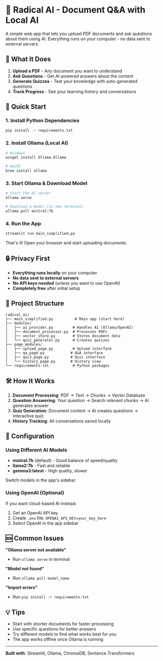 # 🤖 Radical AI - Document Q&A with Local AI

A simple web app that lets you upload PDF documents and ask questions about them using AI. Everything runs on your computer - no data sent to external servers.

## 🎯 What It Does

1. **Upload a PDF** - Any document you want to understand
2. **Ask Questions** - Get AI-powered answers about the content
3. **Generate Quizzes** - Test your knowledge with auto-generated questions
4. **Track Progress** - See your learning history and conversations

## 🚀 Quick Start

### 1. Install Python Dependencies
```bash
pip install -r requirements.txt
```

### 2. Install Ollama (Local AI)
```bash
# Windows
winget install Ollama.Ollama

# macOS
brew install ollama
```

### 3. Start Ollama & Download Model
```bash
# Start the AI server
ollama serve

# Download a model (in new terminal)
ollama pull mistral:7b
```

### 4. Run the App
```bash
streamlit run main_simplified.py
```

That's it! Open your browser and start uploading documents.

## 🔒 Privacy First

- **Everything runs locally** on your computer
- **No data sent to external servers**
- **No API keys needed** (unless you want to use OpenAI)
- **Completely free** after initial setup

## 📁 Project Structure

```
radical_ai/
├── main_simplified.py          # Main app (start here)
├── modules/
│   ├── ai_provider.py         # Handles AI (Ollama/OpenAI)
│   ├── document_processor.py  # Processes PDFs
│   ├── vector_store.py        # Stores document data
│   └── quiz_generator.py      # Creates quizzes
├── page_modules/
│   ├── upload_page.py         # Upload interface
│   ├── qa_page.py            # Q&A interface
│   ├── quiz_page.py          # Quiz interface
│   └── history_page.py       # History view
└── requirements.txt           # Python packages
```

## 🛠️ How It Works

1. **Document Processing**: PDF → Text → Chunks → Vector Database
2. **Question Answering**: Your question → Search relevant chunks → AI generates answer
3. **Quiz Generation**: Document content → AI creates questions → Interactive quiz
4. **History Tracking**: All conversations saved locally

## 🔧 Configuration

### Using Different AI Models
- **mistral:7b** (default) - Good balance of speed/quality
- **llama2:7b** - Fast and reliable
- **gemma3:latest** - High quality, slower

Switch models in the app's sidebar.

### Using OpenAI (Optional)
If you want cloud-based AI instead:
1. Get an OpenAI API key
2. Create `.env` file: `OPENAI_API_KEY=your_key_here`
3. Select OpenAI in the app sidebar

## 🆘 Common Issues

**"Ollama server not available"**
- Run `ollama serve` in terminal

**"Model not found"**
- Run `ollama pull model_name`

**"Import errors"**
- Run `pip install -r requirements.txt`

## 💡 Tips

- Start with shorter documents for faster processing
- Use specific questions for better answers
- Try different models to find what works best for you
- The app works offline once Ollama is running

---

**Built with**: Streamlit, Ollama, ChromaDB, Sentence Transformers
